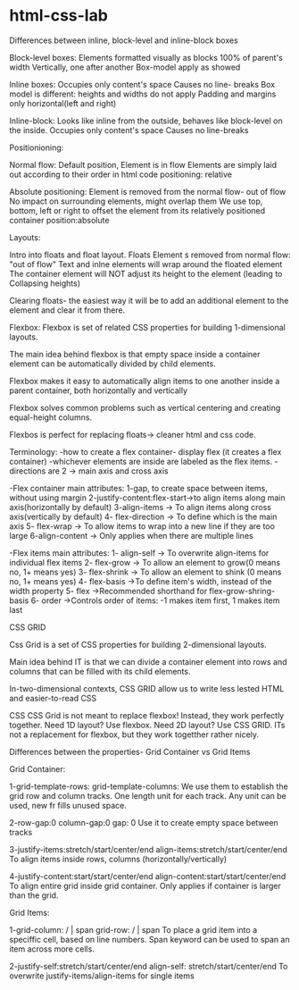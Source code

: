 # html-css-lab

Differences between inline, block-level and inline-block boxes

Block-level boxes:
Elements formatted visually as blocks
100% of parent's width
Vertically, one after another
Box-model apply as showed

Inline boxes:
Occupies only content's space
Causes no line- breaks
Box model is different: heights and widths do not apply
Padding and margins only horizontal(left and right)

Inline-block:
Looks like inline from the outside, behaves like block-level on the inside.
Occupies only content's space
Causes no line-breaks

Positionioning:

Normal flow:
Default position,
Element is in flow
Elements are simply laid out according to their order in html code
positioning: relative

Absolute positioning:
Element is removed from the normal flow- out of flow
No impact on surrounding elements, might overlap them
We use top, bottom, left or right to offset the element from its relatively positioned container
position:absolute

Layouts:

Intro into floats and float layout.
Floats
Element s removed from normal flow: "out of flow"
Text and inlne elements will wrap around the floated element
The container element will NOT adjust its height to the element (leading to Collapsing heights)

Clearing floats- the easiest way it will be to add an additional element to the element and clear it from there.

Flexbox:
Flexbox is set of related CSS properties for building 1-dimensional layouts.

The main idea behind flexbox is that empty space inside a container element can be automatically divided by child elements.

Flexbox makes it easy to automatically align items to one another inside a parent container, both horizontally and vertically

Flexbox solves common problems such as vertical centering and creating equal-height columns.

Flexbos is perfect for replacing floats-> cleaner html and css code.

Terminology:
-how to create a flex container- display flex (it creates a flex container)
-whichever elements are inside are labeled as the flex items.
-directions are 2 -> main axis and cross axis

-Flex container main attributes:
1-gap, to create space between items, without using margin
2-justify-content:flex-start->to align items along main axis(horizontally by default)
3-align-items -> To align items along cross axis(vertically by default)
4- flex-direction -> To define which is the main axis
5- flex-wrap -> To allow items to wrap into a new line if they are too large
6-align-content -> Only applies when there are multiple lines

-Flex items main attributes:
1- align-self -> To overwrite align-items for individual flex items
2- flex-grow -> To allow an element to grow(0 means no, 1+ means yes)
3- flex-shrink -> To allow an element to shink (0 means no, 1+ means yes)
4- flex-basis ->To define item's width, instead of the width property
5- flex ->Recommended shorthand for flex-grow-shring-basis
6- order ->Controls order of items: -1 makes item first, 1 makes item last

CSS GRID

Css Grid is a set of CSS properties for building 2-dimensional layouts.

Main idea behind IT is that we can divide a container element into rows and columns that can be filled with its child elements.

In-two-dimensional contexts, CSS GRID allow us to write less lested HTML and easier-to-read CSS

CSS
CSS Grid is not meant to replace flexbox! Instead, they work perfectly together. Need 1D layout? Use flexbox. Need 2D layout? Use CSS GRID.
ITs not a replacement for flexbox, but they work togetther rather nicely.

Differences between the properties- Grid Container vs Grid Items

Grid Container:

1-grid-template-rows: <track size>
grid-template-columns: <track size>
We use them to establish the grid row and column tracks. One length unit for each track. Any unit can be used, new fr fills unused space.

2-row-gap:0 <length>
column-gap:0<length>
gap: 0<length>
Use it to create empty space between tracks

3-justify-items:stretch/start/center/end
align-items:stretch/start/center/end
To align items inside rows, columns (horizontally/vertically)

4-justify-content:start/start/center/end
align-content:start/start/center/end
To align entire grid inside grid container. Only applies if container is larger than the grid.

Grid Items:

1-grid-column: <start line> / <end line> | span <number>
grid-row: <start line> / <end line> | span <number>
To place a grid item into a speciffic cell, based on line numbers.
Span keyword can be used to span an item across more cells.

2-justify-self:stretch/start/center/end
align-self: stretch/start/center/end
To overwrite justify-items/align-items for single items
